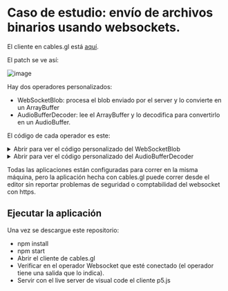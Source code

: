 # Caso de estudio: envío de archivos binarios usando websockets.

El cliente en cables.gl está [aquí](https://cables.gl/edit/vfYmTr).

El patch se ve así:

![image](https://github.com/user-attachments/assets/cbf92517-00b6-426a-8d46-e1881a9821f2)

Hay dos operadores personalizados:

* WebSocketBlob: procesa el blob enviado por el server y lo convierte en un ArrayBuffer
* AudioBufferDecoder: lee el ArrayBuffer y lo decodifica para convertirlo en un AudioBuffer.

El código de cada operador es este:

<details>

<summary>Abrir para ver el código personalizado del WebSocketBlob </summary>

``` js
const
    inUrl = op.inString("URL"),
    outResult = op.outObject("Result"),
    outValidJson = op.outBoolNum("Valid JSON"),
    outConnection = op.outObject("Connection", null, "Websocket"),
    outConnected = op.outBoolNum("Connected"),
    outReceived = op.outTrigger("Received Data"),
    outRaw = op.outString("Raw Data"),
    outArrayBuffer = op.outObject("Audio Data", null, "ArrayBuffer");  // Nueva salida para los datos en formato ArrayBuffer

let connection = null;
let timeout = null;
let connectedTo = "";

inUrl.onChange = connect;
timeout = setTimeout(checkConnection, 2000);

inUrl.set();

let connecting = false;

function checkConnection() {
    if (!outConnected.get() && !connecting) {
        connect();
    }
    timeout = setTimeout(checkConnection, 2000);
}

op.onDelete = function () {
    if (outConnected.get()) connection.close();
    connecting = false;
    clearTimeout(timeout);
};

function connect() {
    op.setUiError("connection", null);
    op.setUiError("jsonvalid", null);

    if (outConnected.get() && connectedTo == inUrl.get()) return;

    if (inUrl.get() && inUrl.get().indexOf("ws://") == -1 && inUrl.get().indexOf("wss://") == -1) {
        op.setUiError("wrongproto", "only valid protocols are ws:// or wss:// ");
        return;
    } else {
        op.setUiError("wrongproto", null);
    }

    if (!inUrl.get() || inUrl.get() === "") {
        op.logWarn("websocket: invalid url ");
        outConnected.set(false);
        return;
    }

    window.WebSocket = window.WebSocket || window.MozWebSocket;

    if (!window.WebSocket)
        return op.logError("Sorry, but your browser doesn't support WebSockets.");

    op.setUiError("websocket", null);

    try {
        connecting = true;
        if (connection !== null) connection.close();
        connection = new WebSocket(inUrl.get());
    } catch (e) {
        if (e && e.message) op.setUiError("websocket", e.message);
        op.logWarn("could not connect to", inUrl.get());
        connecting = false;
    }

    if (connection) {
        connection.onerror = function (e) {
            connecting = false;
            outConnected.set(false);
            outConnection.set(null);
        };

        connection.onclose = function (message) {
            connecting = false;
            outConnected.set(false);
            outConnection.set(null);
        };

        connection.onopen = function (message) {
            connecting = false;
            outConnected.set(true);
            connectedTo = inUrl.get();
            outConnection.set(connection);
        };

        connection.onmessage = function (message) {
            if (message.data instanceof Blob) {
                // Leer el blob como ArrayBuffer
                let reader = new FileReader();
                reader.onloadend = function () {
                    let arrayBuffer = reader.result;
                    outArrayBuffer.setRef(arrayBuffer);  // Asignar el ArrayBuffer al puerto de salida
                    outReceived.trigger();  // Activar el trigger indicando que se recibió el mensaje
                };
                reader.readAsArrayBuffer(message.data);
            } else {
                // Asumir que es JSON y procesarlo como antes
                try {
                    const json = JSON.parse(message.data);
                    outResult.setRef(json);
                    outValidJson.set(true);
                } catch (e) {
                    op.log(e);
                    op.log("Este mensaje no parece ser un JSON válido: ", message.data);
                    op.setUiError("jsonvalid", "El mensaje recibido no era un JSON válido", 0);
                    outValidJson.set(false);
                }
                outReceived.trigger();
            }
        };
    }
}
```

</details>

<details>

  <summary> Abrir para ver el código personalizado del AudioBufferDecoder</summary>
  
  ``` js
const
    inArrayBuffer = op.inObject("Array Buffer", null, "ArrayBuffer"),  // Entrada para el ArrayBuffer
    outAudioBuffer = op.outObject("Audio Buffer", null, "audioBuffer"), // Salida para el AudioBuffer
    outLoading = op.outBool("Loading", false);

const audioCtx = CABLES.WEBAUDIO.createAudioContext(op);

inArrayBuffer.onChange = function () {
    const arrayBuffer = inArrayBuffer.get();

    // Verificar si la entrada es un ArrayBuffer antes de proceder
    if (arrayBuffer && arrayBuffer instanceof ArrayBuffer) {
        // Establecer estado de carga
        outLoading.set(true);

        // Decodificar el ArrayBuffer en un AudioBuffer
        audioCtx.decodeAudioData(arrayBuffer, function (audioBuffer) {
            outAudioBuffer.setRef(audioBuffer);  // Asignar el AudioBuffer al puerto de salida
            outLoading.set(false);  // Establecer estado de carga completado
        }, function (error) {
            op.logError("Error al decodificar audio: ", error);
            outLoading.set(false);
        });
    } else {
        // Solo mostrar el mensaje de error si el dato de entrada no es `null` ni `undefined`
        if (arrayBuffer !== null && arrayBuffer !== undefined) {
            op.setUiError("inputInvalid", "El dato de entrada no es un ArrayBuffer válido", 0);
        } else {
            op.setUiError("inputInvalid", null);  // Limpiar el error si la entrada es `null`
        }
    }
};

op.onDelete = function () {
    // Limpiar cualquier recurso si es necesario
    outAudioBuffer.set(null);
};
```
</details>

Todas las aplicaciones están configuradas para correr en la misma máquina, pero la aplicación hecha con cables.gl puede 
correr desde el editor sin reportar problemas de seguridad o comptabilidad del websocket con https.




## Ejecutar la aplicación

Una vez se descargue este repositorio:

* npm install
* npm start
* Abrir el cliente de cables.gl
* Verificar en el operador Websocket que esté conectado (el operador tiene una salida que
  lo indica).
* Servir con el live server de visual code el cliente p5.js

